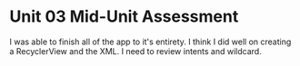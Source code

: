 # Unit 03 Mid-Unit Assessment

I was able to finish all of the app to it's entirety. 
I think I did well on creating a RecyclerView and the XML.
I need to review intents and wildcard. 

